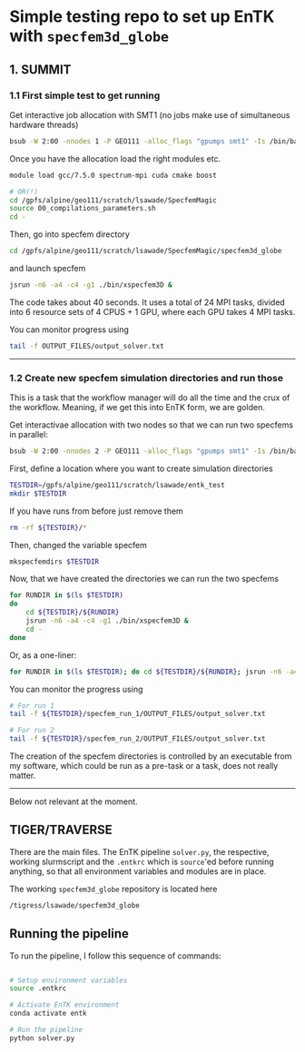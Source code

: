 # Simple testing repo to set up EnTK with `specfem3d_globe`


## 1. SUMMIT


### 1.1 First simple test to get running

Get interactive job allocation with SMT1 (no jobs make use of simultaneous hardware threads)

```bash
bsub -W 2:00 -nnodes 1 -P GEO111 -alloc_flags "gpumps smt1" -Is /bin/bash
```

Once you have the allocation load the right modules etc.
```bash
module load gcc/7.5.0 spectrum-mpi cuda cmake boost

# OR(!)
cd /gpfs/alpine/geo111/scratch/lsawade/SpecfemMagic
source 00_compilations_parameters.sh 
cd - 
```

Then, go into specfem directory
```bash
cd /gpfs/alpine/geo111/scratch/lsawade/SpecfemMagic/specfem3d_globe
```
and launch specfem
```bash
jsrun -n6 -a4 -c4 -g1 ./bin/xspecfem3D &
```

The code takes about 40 seconds. It uses a total of
24 MPI tasks, divided into 6 resource sets of 4 CPUS + 1 GPU,
where each GPU takes 4 MPI tasks.

You can monitor progress using
```bash
tail -f OUTPUT_FILES/output_solver.txt
```

---

### 1.2 Create new specfem simulation directories and run those

This is a task that the workflow manager will do all the time and
the crux of the workflow. Meaning, if we get this into EnTK form,
we are golden.

Get interactivae allocation with two nodes so that we can run two
specfems in parallel:
```bash
bsub -W 2:00 -nnodes 2 -P GEO111 -alloc_flags "gpumps smt1" -Is /bin/bash
```

First, define a location where you want to create simulation directories

```bash
TESTDIR=/gpfs/alpine/geo111/scratch/lsawade/entk_test
mkdir $TESTDIR
```

If you have runs from before just remove them
```bash
rm -rf ${TESTDIR}/*
```

Then, changed the variable specfem
```bash
mkspecfemdirs $TESTDIR
```

Now, that we have created the directories we can run the two specfems

```bash
for RUNDIR in $(ls $TESTDIR)
do
    cd ${TESTDIR}/${RUNDIR}
    jsrun -n6 -a4 -c4 -g1 ./bin/xspecfem3D &
    cd -
done
```

Or, as a one-liner:
```bash
for RUNDIR in $(ls $TESTDIR); do cd ${TESTDIR}/${RUNDIR}; jsrun -n6 -a4 -c4 -g1 ./bin/xspecfem3D & cd -; done;
```

You can monitor the progress using
```bash
# For run 1
tail -f ${TESTDIR}/specfem_run_1/OUTPUT_FILES/output_solver.txt

# For run 2
tail -f ${TESTDIR}/specfem_run_2/OUTPUT_FILES/output_solver.txt
```



The creation of the specfem directories is controlled by an executable from
my software, which could be run as a pre-task or a task, does not really matter.







---

Below not relevant at the moment.

## TIGER/TRAVERSE


There are the main files. The EnTK pipeline `solver.py`, the respective, 
working slurmscript and the `.entkrc` which is `source`'ed before running
anything, so that all environment variables and modules are in place.

The working `specfem3d_globe` repository is located here
```bash
/tigress/lsawade/specfem3d_globe
```


## Running the pipeline

To run the pipeline, I follow this sequence of commands:

```bash

# Setup environment variables
source .entkrc

# Activate EnTK environment
conda activate entk

# Run the pipeline
python solver.py

```

